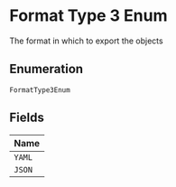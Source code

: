
# Format Type 3 Enum

The format in which to export the objects

## Enumeration

`FormatType3Enum`

## Fields

| Name |
|  --- |
| `YAML` |
| `JSON` |

